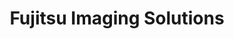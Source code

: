 ---
title: Fujitsu Imaging Solutions
link: https://fcpa.com
description: Build out of Fujitu Imaging Solutions site on Sitecore 9.x
year: 2020
active: true
---